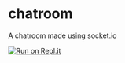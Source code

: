 # chatroom
A chatroom made using socket.io

[![Run on Repl.it](https://repl.it/badge/github/Jleguim/chatroom)](https://repl.it/github/Jleguim/chatroom)

